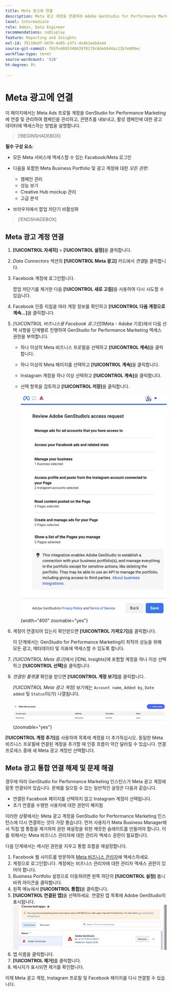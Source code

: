 ```yaml
---
title: Meta 광고에 연결
description: Meta 광고 계정을 연결하여 Adobe GenStudio for Performance Marketing으로 광고와 미디어를 활성화하고 모니터링합니다.
level: Intermediate
role: Admin, Data Engineer
recommendations: noDisplay
feature: Reporting and Insights
exl-id: 78110edf-947b-4e05-a3f1-de4b1eabda44
source-git-commit: fb5fe4885340639f8179c8de6944ac21bfe009ec
workflow-type: tm+mt
source-wordcount: '520'
ht-degree: 0%

---
```


# Meta 광고에 연결

이 페이지에서는 Meta Ads 프로필 계정을 GenStudio for Performance Marketing에 연결 및 관리하여 캠페인을 관리하고, 콘텐츠를 내보내고, 활성 캠페인에 대한 광고 데이터에 액세스하는 방법을 설명합니다.

>[!BEGINSHADEBOX]

**필수 구성 요소**:

- 모든 Meta 서비스에 액세스할 수 있는 Facebook/Meta 로그인

- 다음을 포함한 Meta Business Portfolio 및 광고 계정에 대한 _모든 권한_:

   - 캠페인 관리
   - 성능 보기
   - Creative Hub mockup 관리
   - 고급 분석

- 브라우저에서 팝업 차단기 비활성화

>[!ENDSHADEBOX]

## Meta 광고 계정 연결

1. **[!UICONTROL 자세히]** > **[!UICONTROL 설정]**&#x200B;을 클릭합니다.

1. _Data Connectors_ 섹션의 **[!UICONTROL Meta 광고]** 카드에서 _연결_&#x200B;을 클릭합니다.

1. Facebook 계정에 로그인합니다.

   팝업 차단기를 제거한 다음 **[!UICONTROL 새로 고침]**&#x200B;을 사용하여 다시 시도할 수 있습니다.

1. Facebook 인증 지침을 따라 계정 정보를 확인하고 **[!UICONTROL 다음 계정으로 계속...]**&#x200B;을 클릭합니다.

1. _[!UICONTROL 비즈니스용 Facebook 로그인]_(Meta - Adobe 기호)에서 다음 선택 사항을 단계별로 진행하여 GenStudio for Performance Marketing 액세스 권한을 부여합니다.

   - 하나 이상의 Meta 비즈니스 프로필을 선택하고 **[!UICONTROL 계속]**&#x200B;을 클릭합니다.
   - 하나 이상의 Meta 페이지를 선택하고 **[!UICONTROL 계속]**&#x200B;을 클릭합니다.
   - Instagram 계정을 하나 이상 선택하고 **[!UICONTROL 계속]**&#x200B;을 클릭합니다.
   - 선택 항목을 검토하고 **[!UICONTROL 저장]**&#x200B;을 클릭합니다.

     ![선택 항목 검토](/help/assets/meta/meta-review-selections.png "선택 항목 검토"){width="400" zoomable="yes"}

1. 계정이 연결되어 있는지 확인받으면 **[!UICONTROL 가져오기]**&#x200B;를 클릭합니다.

   이 단계에서는 GenStudio for Performance Marketing이 최적의 성능을 위해 모든 광고, 메타데이터 및 지표에 액세스할 수 있도록 합니다.

1. _[!UICONTROL Meta 광고]_&#x200B;에서 [!DNL Insights]에 포함할 계정을 하나 이상 선택하고 **[!UICONTROL 선택]**&#x200B;을 클릭합니다.

1. _연결된 플랫폼_ 확인을 받으면 **[!UICONTROL 계정 보기]**&#x200B;를 클릭합니다.

   _[!UICONTROL Meta 광고 계정]_ 보기에는 `Account name`, `Added by`, `Date added` 및 `Status`이(가) 나열됩니다.

   ![Meta 계정 목록](/help/assets/meta/meta-accounts-list.png "연결된 Meta 계정 목록"){zoomable="yes"}

**[!UICONTROL 계정 추가]**&#x200B;를 사용하여 목록에 계정을 더 추가하십시오. 동일한 Meta 비즈니스 프로필에 연결된 계정을 추가할 때 인증 흐름이 약간 달라질 수 있습니다. 연결 프로세스 중에 새 Meta 광고 계정만 선택합니다.

## Meta 광고 통합 연결 해제 및 문제 해결

경우에 따라 GenStudio for Performance Marketing 인스턴스가 Meta 광고 계정에 잘못 연결되어 있습니다. 문제를 일으킬 수 있는 일반적인 설정은 다음과 같습니다.

- 연결된 Facebook 페이지를 선택하지 않고 Instagram 계정이 선택됩니다.
- 초기 연결을 수행한 사용자에 대한 권한이 해지됨

이러한 상황에서는 Meta 광고 계정을 GenStudio for Performance Marketing 인스턴스에 다시 연결하는 것이 가장 좋습니다. 먼저 사용자가 Meta Business Manager에서 직접 앱 통합을 제거하여 권한 재설정을 위한 깨끗한 슬레이트를 만들어야 합니다. 이를 위해서는 Meta 비즈니스 관리자에 대한 관리자 액세스 권한이 필요합니다.

다음 단계에서는 캐시된 권한을 지우고 통합 흐름을 재설정합니다.

1. Facebook 웹 사이트를 방문하여 [Meta 비즈니스 관리자](https://business.facebook.com)에 액세스하세요.
1. 계정으로 로그인합니다. 계정에는 비즈니스 관리자에 대한 관리자 액세스 권한이 있어야 합니다.
1. Business Portfolio 설정으로 이동하려면 왼쪽 하단의 **[!UICONTROL 설정]** 톱니바퀴 아이콘을 클릭합니다.
1. 왼쪽 메뉴에서 **[!UICONTROL 통합]**&#x200B;을 클릭합니다.
1. **[!UICONTROL 연결된 앱]**&#x200B;을 선택하세요. 연결된 앱 목록에 Adobe GenStudio이 표시됩니다.
   ![Meta Business Manager 연결된 앱](./meta-connected-apps.png "Meta Business Manager 연결된 앱 창")
1. 앱 이름을 클릭합니다.
1. **[!UICONTROL 제거]**&#x200B;를 클릭합니다.
1. 메시지가 표시되면 제거를 확인합니다.

이제 Meta 광고 계정, Instagram 프로필 및 Facebook 페이지를 다시 연결할 수 있습니다.
